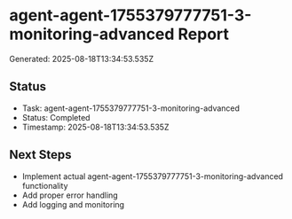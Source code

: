 # agent-agent-1755379777751-3-monitoring-advanced Report

Generated: 2025-08-18T13:34:53.535Z

## Status
- Task: agent-agent-1755379777751-3-monitoring-advanced
- Status: Completed
- Timestamp: 2025-08-18T13:34:53.535Z

## Next Steps
- Implement actual agent-agent-1755379777751-3-monitoring-advanced functionality
- Add proper error handling
- Add logging and monitoring
